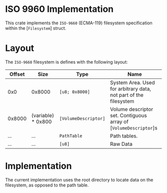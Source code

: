 # ISO 9960 Implementation

This crate implements the `ISO-9660` (ECMA-119) filesystem specification
within the [`Filesystem`] struct.

# Layout

The `ISO-9660` filesystem is defines with the following layout:

| Offset | Size                | Type                 | Name                                                             |
| ------ | ------------------- | -------------------- | ---------------------------------------------------------------- |
| 0x0    | 0x8000              | `[u8; 0x8000]`       | System Area. Used for arbitrary data, not part of the filesystem |
| 0x8000 | (variable) \* 0x800 | `[VolumeDescriptor]` | Volume descriptor set. Contiguous array of [`VolumeDescriptor`]s |
| ...    | ...                 | `PathTable`          | Path tables.                                                     |
| ...    | ...                 | `[u8]`               | Raw Data                                                         |

# Implementation

The current implementation uses the root directory to locate data on the filesystem,
as opposed to the path table.
